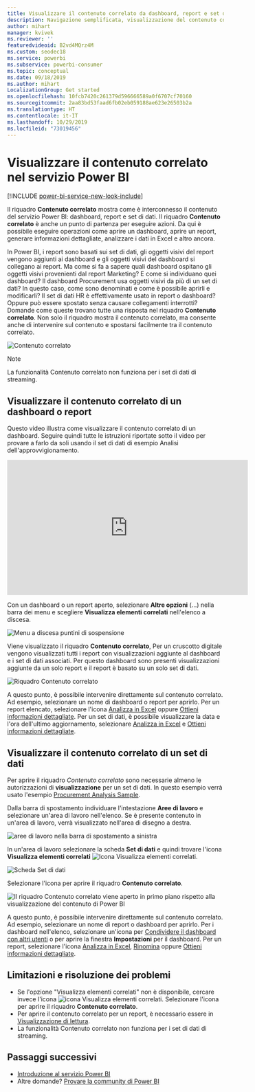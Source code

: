 ```yaml
---
title: Visualizzare il contenuto correlato da dashboard, report e set di dati
description: Navigazione semplificata, visualizzazione del contenuto correlato nel dashboard, report e set di dati
author: mihart
manager: kvivek
ms.reviewer: ''
featuredvideoid: B2vd4MQrz4M
ms.custom: seodec18
ms.service: powerbi
ms.subservice: powerbi-consumer
ms.topic: conceptual
ms.date: 09/18/2019
ms.author: mihart
LocalizationGroup: Get started
ms.openlocfilehash: 10fcb7420c261379d596666589a0f6707cf70160
ms.sourcegitcommit: 2aa83bd53faad6fb02eb059188ae623e26503b2a
ms.translationtype: HT
ms.contentlocale: it-IT
ms.lasthandoff: 10/29/2019
ms.locfileid: "73019456"
---
```

# <a name="view-related-content-in-the-power-bi-service"></a>Visualizzare il contenuto correlato nel servizio Power BI

[!INCLUDE [power-bi-service-new-look-include](../includes/power-bi-service-new-look-include.md)]

Il riquadro **Contenuto correlato** mostra come è interconnesso il contenuto del servizio Power BI: dashboard, report e set di dati. Il riquadro **Contenuto correlato** è anche un punto di partenza per eseguire azioni. Da qui è possibile eseguire operazioni come aprire un dashboard, aprire un report, generare informazioni dettagliate, analizzare i dati in Excel e altro ancora.  

In Power BI, i report sono basati sui set di dati, gli oggetti visivi del report vengono aggiunti ai dashboard e gli oggetti visivi del dashboard si collegano ai report. Ma come si fa a sapere quali dashboard ospitano gli oggetti visivi provenienti dal report Marketing? E come si individuano quei dashboard? Il dashboard Procurement usa oggetti visivi da più di un set di dati? In questo caso, come sono denominati e come è possibile aprirli e modificarli? Il set di dati HR è effettivamente usato in report o dashboard? Oppure può essere spostato senza causare collegamenti interrotti? Domande come queste trovano tutte una risposta nel riquadro **Contenuto correlato**.  Non solo il riquadro mostra il contenuto correlato, ma consente anche di intervenire sul contenuto e spostarsi facilmente tra il contenuto correlato.

![Contenuto correlato](./media/end-user-related/power-bi-list.png)

> [!NOTE]
> La funzionalità Contenuto correlato non funziona per i set di dati di streaming.
> 
> 

## <a name="view-related-content-for-a-dashboard-or-report"></a>Visualizzare il contenuto correlato di un dashboard o report
Questo video illustra come visualizzare il contenuto correlato di un dashboard. Seguire quindi tutte le istruzioni riportate sotto il video per provare a farlo da soli usando il set di dati di esempio Analisi dell'approvvigionamento.

<iframe width="560" height="315" src="https://www.youtube.com/embed/B2vd4MQrz4M#t=3m05s" frameborder="0" allowfullscreen></iframe>

Con un dashboard o un report aperto, selezionare **Altre opzioni** (...) nella barra dei menu e scegliere **Visualizza elementi correlati** nell'elenco a discesa.

![Menu a discesa puntini di sospensione](./media/end-user-related/power-bi-dropdown.png)

Viene visualizzato il riquadro **Contenuto correlato**, Per un cruscotto digitale vengono visualizzati tutti i report con visualizzazioni aggiunte al dashboard e i set di dati associati. Per questo dashboard sono presenti visualizzazioni aggiunte da un solo report e il report è basato su un solo set di dati. 

![Riquadro Contenuto correlato](./media/end-user-related/power-bi-view-related-dashboard.png)

A questo punto, è possibile intervenire direttamente sul contenuto correlato.  Ad esempio, selezionare un nome di dashboard o report per aprirlo.  Per un report elencato, selezionare l'icona [Analizza in Excel](../service-analyze-in-excel.md) oppure [Ottieni informazioni dettagliate](end-user-insights.md). Per un set di dati, è possibile visualizzare la data e l'ora dell'ultimo aggiornamento, selezionare [Analizza in Excel](end-user-insights.md) e [Ottieni informazioni dettagliate](../service-analyze-in-excel.md).  



## <a name="view-related-content-for-a-dataset"></a>Visualizzare il contenuto correlato di un set di dati
Per aprire il riquadro *Contenuto correlato* sono necessarie almeno le autorizzazioni di **visualizzazione** per un set di dati. In questo esempio verrà usato l'esempio [Procurement Analysis Sample](../sample-procurement.md).

Dalla barra di spostamento individuare l'intestazione **Aree di lavoro** e selezionare un'area di lavoro nell'elenco. Se è presente contenuto in un'area di lavoro, verrà visualizzato nell'area di disegno a destra. 

![aree di lavoro nella barra di spostamento a sinistra](./media/end-user-related/power-bi-workspace.png)


In un'area di lavoro selezionare la scheda **Set di dati** e quindi trovare l'icona **Visualizza elementi correlati** ![Icona Visualizza elementi correlati](./media/end-user-related/power-bi-view-related-icon-new.png).

![Scheda Set di dati](./media/end-user-related/power-bi-related-dataset.png)

Selezionare l'icona per aprire il riquadro **Contenuto correlato**.

![Il riquadro Contenuto correlato viene aperto in primo piano rispetto alla visualizzazione del contenuto di Power BI](media/end-user-related/power-bi-dataset.png)

A questo punto, è possibile intervenire direttamente sul contenuto correlato. Ad esempio, selezionare un nome di report o dashboard per aprirlo.  Per i dashboard nell'elenco, selezionare un'icona per [Condividere il dashboard con altri utenti](../service-share-dashboards.md) o per aprire la finestra **Impostazioni** per il dashboard. Per un report, selezionare l'icona [Analizza in Excel](../service-analyze-in-excel.md), [Rinomina](../service-rename.md) oppure [Ottieni informazioni dettagliate](end-user-insights.md).  

## <a name="limitations-and-troubleshooting"></a>Limitazioni e risoluzione dei problemi
* Se l'opzione "Visualizza elementi correlati" non è disponibile, cercare invece l'icona ![icona Visualizza elementi correlati](./media/end-user-related/power-bi-view-related-icon-new.png). Selezionare l'icona per aprire il riquadro **Contenuto correlato**.
* Per aprire il contenuto correlato per un report, è necessario essere in [Visualizzazione di lettura](end-user-reading-view.md).
* La funzionalità Contenuto correlato non funziona per i set di dati di streaming.

## <a name="next-steps"></a>Passaggi successivi
* [Introduzione al servizio Power BI](../service-get-started.md)
* Altre domande? [Provare la community di Power BI](http://community.powerbi.com/)

